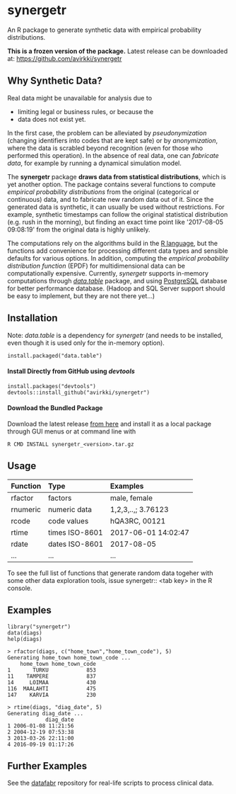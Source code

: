 # synergetr

An R package to generate synthetic data with empirical probability distributions.

**This is a frozen version of the package.** Latest release can be downloaded at:
<https://github.com/avirkki/synergetr>

## Why Synthetic Data?

Real data might be unavailable for analysis due to

* limiting legal or business rules, or because the
* data does not exist yet. 

In the first case, the problem can be alleviated by *pseudonymization* (changing
identifiers into codes that are kept safe) or by *anonymization*, where the data is
scrabled beyond recognition (even for those who performed this operation).  In the
absence of real data, one can *fabricate data*, for example  by running a dynamical
simulation model.

The **synergetr** package **draws data from statistical distributions**, which is yet
another option. The package contains several functions to compute *empirical probability
distributions* from the original (categorical or continuous) data, and to fabricate new
random data out of it.  Since the generated data is synthetic, it can usually be used
without restrictions. For example, synthetic timestamps can follow the original
statistical distribution (e.g. rush in the morning), but finding an
exact time point like '2017-08-05 09:08:19' from the original data is highly unlikely. 

The computations rely on the algorithms build in the [R language](http://r-project.org),
but the functions add convenience for processing different data types and sensible
defaults for various options. In addition, computing the *empirical probability
distribution function* (EPDF) for multidimensional data can be computationally expensive.
Currently, *synergetr* supports in-memory computations through
[*data.table*](https://cran.r-project.org/web/packages/data.table/index.html) package,
and using [PostgreSQL](https://www.postgresql.org/) database for better performance
database.  (Hadoop and SQL Server support should be easy to implement, but they are not
there yet...)


## Installation

Note: *data.table* is a dependency for *synergetr* (and needs to be installed, even
though it is used only for the in-memory option).

    install.packaged("data.table")

#### Install Directly from GitHub using *devtools*

    install.packages("devtools")
    devtools::install_github("avirkki/synergetr")

#### Download the Bundled Package

Download the latest release [from here](http://cci.vsshp.fi/synergetr/) and install it
as a local package through GUI menus or at command line with 

    R CMD INSTALL synergetr_<version>.tar.gz


## Usage

| Function       | Type            | Examples             |
|:-------------- |:----------------|:---------------------|
| rfactor        | factors         | male, female         |
| rnumeric       | numeric data    | 1,2,3,..,; 3.76123   |
| rcode          | code values     | hQA3RC, 00121        |
| rtime          | times ISO-8601  | 2017-06-01 14:02:47  |
| rdate          | dates ISO-8601  | 2017-08-05           |
| ...            | ...             | ...                  |

To see the full list of functions that generate random data togeher with some other data
exploration tools, issue synergetr:: \<tab key\> in the R console.

## Examples

    library("synergetr")
    data(diags)
    help(diags)

    > rfactor(diags, c("home_town","home_town_code"), 5)
    Generating home_town home_town_code ...
        home_town home_town_code
    1       TURKU            853
    11    TAMPERE            837
    14     LOIMAA            430
    116  MAALAHTI            475
    147    KARVIA            230

    > rtime(diags, "diag_date", 5)
    Generating diag_date ...
                diag_date
    1 2006-01-08 11:21:56
    2 2004-12-19 07:53:38
    3 2013-03-26 22:11:00
    4 2016-09-19 01:17:26


## Further Examples

See the [datafabr](https://github.com/avirkki/datafabr/tree/master/scripts) repository
for real-life scripts to process clinical data. 
